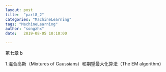 ```yaml
---
layout: post
title:  "part8_2"
categories: "MachineLearning"
tags: "MachineLearning"
author: "songzhx"
date:   2019-08-05 10:10:00

---
```


第七章 b

1.混合高斯（Mixtures of Gaussians）和期望最大化算法（The EM algorithm）

























